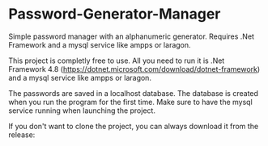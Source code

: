 # Password-Generator-Manager
Simple password manager with an alphanumeric generator. Requires .Net Framework and a mysql service like ampps or laragon.

This project is completly free to use. All you need to run it is .Net Framework 4.8 (https://dotnet.microsoft.com/download/dotnet-framework) and a mysql service like ampps or laragon.

The passwords are saved in a localhost database. The database is created when you run the program for the first time. Make sure to have the mysql service running when launching the project.

If you don't want to clone the project, you can always download it from the release: 
